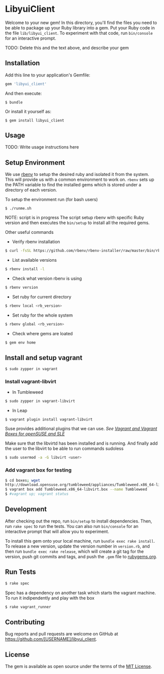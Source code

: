 # LibyuiClient

Welcome to your new gem! In this directory, you'll find the files you need to be able to package up your Ruby library into a gem. Put your Ruby code in the file `lib/libyui_client`. To experiment with that code, run `bin/console` for an interactive prompt.

TODO: Delete this and the text above, and describe your gem

## Installation

Add this line to your application's Gemfile:

```ruby
gem 'libyui_client'
```

And then execute:

    $ bundle

Or install it yourself as:

    $ gem install libyui_client

## Usage

TODO: Write usage instructions here

## Setup Environment
We use [rbenv](http://github.com/rbenv/rbenv) to setup the desired ruby and isolated it from the system. This will provide us with a common environment to work on. `rbenv` sets up the PATH variable to find the installed gems which is stored under a directory of each version.

To setup the environment run (for bash users)
```
$ ./runme.sh
```
NOTE: script is in progress
The script setup rbenv with specific Ruby version and then executes the `bin/setup` to install all the required gems.

Other useful commands
- Verify rbenv installation
```bash
$ curl -fsSL https://github.com/rbenv/rbenv-installer/raw/master/bin/rbenv-doctor | bash
```

- List available versions
```bash
$ rbenv install -l
```

- Check what version rbenv is using
```bash
$ rbenv version
```
- Set ruby for current directory
```bash
$ rbenv local <rb_version>
```

- Set ruby for the whole system
```bash
$ rbenv global <rb_version>
```

- Check where gems are loated
```bash
$ gem env home
```
## Install and setup vagrant
 
```bash
$ sudo zypper in vagrant 
```

### Install vagrant-libvirt
- In Tumbleweed
```bash
$ sudo zypper in vagrant-libvirt
```

- In Leap
```
$ vagrant plugin install vagrant-libvirt
```

Suse provides additional plugins that we can use. *See [Vagrant and Vagrant
Boxes for openSUSE and
SLE](https://confluence.suse.com/pages/viewpage.action?spaceKey=applications&title=Vagrant+and+Vagrant+Boxes+for+openSUSE+and+SLE)*

Make sure that the libvirtd has been installed and is running.
And finally add the user to the libvirt to be able to run commands sudoless
```bash
$ sudo usermod -a -G libvirt <user>
```

### Add vagrant box for testing
```bash
$ cd boxes; wget
http://download.opensuse.org/tumbleweed/appliances/Tumbleweed.x86_64-libvirt.box
$ vagrant box add Tumbleweed.x86_64-libvirt.box --name Tumbleweed
$ #vagrant up; vagrant status
```

## Development

After checking out the repo, run `bin/setup` to install dependencies. Then, run `rake spec` to run the tests. You can also run `bin/console` for an interactive prompt that will allow you to experiment.

To install this gem onto your local machine, run `bundle exec rake install`. To release a new version, update the version number in `version.rb`, and then run `bundle exec rake release`, which will create a git tag for the version, push git commits and tags, and push the `.gem` file to [rubygems.org](https://rubygems.org).

## Run Tests
```bash
$ rake spec
```

Spec has a dependency on another task which starts the vagrant machine. To run
it indipendently and play with the box
```bash
$ rake vagrant_runner
```

## Contributing

Bug reports and pull requests are welcome on GitHub at https://github.com/[USERNAME]/libyui_client.

## License

The gem is available as open source under the terms of the [MIT License](https://opensource.org/licenses/MIT).

